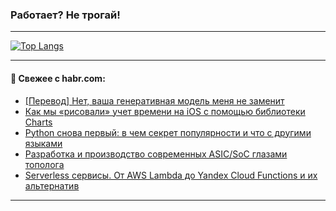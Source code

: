 ### Работает? Не трогай!

---
<!--
#### 🛠️ Technical stack:

![Java](https://img.shields.io/badge/Java-informational?logo=Oracle&style=flat&logoColor=white&color=FF4500)
![Kotlin](https://img.shields.io/badge/Kotlin-informational?logo=Kotlin&style=flat&logoColor=white&color=774D97)
![TS](https://img.shields.io/badge/TypeScript-informational?logo=typeScript&style=flat&logoColor=black&color=017acc)
![Python](https://img.shields.io/badge/Python-informational?logo=Python&style=flat&logoColor=black&color=ffdd54) <br>
![Spring](https://img.shields.io/badge/Spring-informational?logo=Spring&style=flat&logoColor=white&color=6DB33F) 
![SpringBoot](https://img.shields.io/badge/SpringBoot-informational?logo=SpringBoot&style=flat&logoColor=white&color=6DB33F)
![Nest](https://img.shields.io/badge/NestJS-informational?logo=NestJS&style=flat&logoColor=white&color=E0234E) 
![NodeJS](https://img.shields.io/badge/NodeJS-informational?logo=node.js&style=flat&logoColor=white&color=70A760)<br>
![PostgreSQL](https://img.shields.io/badge/PostgreSQL-informational?logo=PostgreSQL&style=flat&logoColor=white&color=DAA520)
![MongoDB](https://img.shields.io/badge/MongoDB-informational?logo=MongoDB&style=flat&logoColor=white&color=870000)
![Apache](https://img.shields.io/badge/Apache-informational?logo=apache&style=flat&logoColor=white&color=f74e28)

___ 
-->

<!--- #### 🛠️ : --->

[![Top Langs](https://github-readme-stats-82jvfl3w3-advtsettinggmailcoms-projects.vercel.app/api/top-langs/?username=zloylis&langs_count=10&hide_title=true&title_color=e6edf3&size_weight=0.5&count_weight=0.5&layout=compact&hide_progress=true&hide_border=true&theme=dracula)](https://github.com/zloylis)

<!---


####  :octocat:&nbsp;&nbsp; Статистика:

![GitHub stats](https://github-readme-stats-u2qms2cxw-advtsettinggmailcoms-projects.vercel.app/api?username=zloylis&show_icons=true&hide_border=true&theme=dracula&title_color=e6edf3&include_all_commits=true&count_private=true&hide_rank=false&hide_title=true&rank_icon=github)
-->
---

#### 💬 Свежее с habr.com:

<!-- BLOG-POST-LIST:START -->
- [[Перевод] Нет, ваша генеративная модель меня не заменит](https://habr.com/ru/articles/884368/?utm_source=habrahabr&utm_medium=rss&utm_campaign=884368)
- [Как мы «рисовали» учет времени на iOS с помощью библиотеки Charts](https://habr.com/ru/companies/kaspersky/articles/881578/?utm_source=habrahabr&utm_medium=rss&utm_campaign=881578)
- [Python снова первый: в чем секрет популярности и что с другими языками](https://habr.com/ru/companies/ru_mts/articles/884376/?utm_source=habrahabr&utm_medium=rss&utm_campaign=884376)
- [Разработка и производство современных ASIC/SoC глазами тополога](https://habr.com/ru/companies/yadro/articles/883322/?utm_source=habrahabr&utm_medium=rss&utm_campaign=883322)
- [Serverless сервисы. От AWS Lambda до Yandex Cloud Functions и их альтернатив](https://habr.com/ru/companies/amvera/articles/884340/?utm_source=habrahabr&utm_medium=rss&utm_campaign=884340)
<!-- BLOG-POST-LIST:END -->

---
